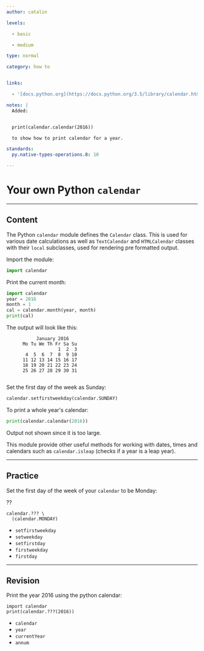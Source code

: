 ```yaml
---
author: catalin

levels:

  - basic

  - medium

type: normal

category: how to


links:

  - '[docs.python.org](https://docs.python.org/3.5/library/calendar.html){website}'

notes: |
  Added:


  print(calendar.calendar(2016))

  to show how to print calendar for a year.

standards:
  py.native-types-operations.8: 10

---
```



# Your own Python `calendar`

---
## Content

The Python `calendar` module defines the `Calendar` class. This is used for various date calculations as well as `TextCalendar` and `HTMLCalendar` classes with their `local` subclasses, used for rendering pre formatted output.

Import the module:
```python
import calendar
```

Print the current month:
```python
import calendar
year = 2016
month = 1
cal = calendar.month(year, month)
print(cal)


```
The output will look like this:
```
           January 2016
      Mo Tu We Th Fr Sa Su
                   1  2  3
       4  5  6  7  8  9 10
      11 12 13 14 15 16 17
      18 19 20 21 22 23 24
      25 26 27 28 29 30 31


```
Set the first day of the week as Sunday:
```python
calendar.setfirstweekday(calendar.SUNDAY)
```
To print a whole year's calendar:
```python
print(calendar.calendar(2016))
```
Output not shown since it is too large.


This module provide other useful methods for working with dates, times and calendars such as `calendar.isleap` (checks if a year is a leap year).

---
## Practice

Set the first day of the week of your `calendar` to be Monday:

??

```
calendar.??? \
  (calendar.MONDAY)
```

* `setfirstweekday`
* `setweekday`
* `setfirstday`
* `firstweekday`
* `firstday`

---
## Revision

Print the year 2016 using the python calendar:

```
import calendar
print(calendar.???(2016))
```


* `calendar`
* `year`
* `currentYear`
* `annum`
